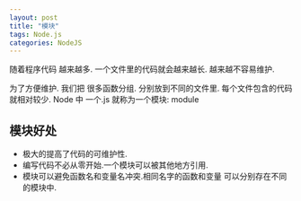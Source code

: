 ```yaml
---
layout: post
title: "模块"
tags: Node.js
categories: NodeJS
---
```


随着程序代码 越来越多. 一个文件里的代码就会越来越长. 越来越不容易维护.

为了方便维护.  我们把 很多函数分组. 分别放到不同的文件里. 每个文件包含的代码 就相对较少.
Node 中 一个.js 就称为一个模块: module  


## 模块好处
- 极大的提高了代码的可维护性.
- 编写代码不必从零开始.一个模块可以被其他地方引用.
- 模块可以避免函数名和变量名冲突.相同名字的函数和变量 可以分别存在不同的模块中.